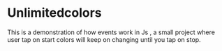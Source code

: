 # Unlimitedcolors
This is a demonstration of how events work in Js , a small project where user tap on start colors will keep on changing until you tap on stop.
